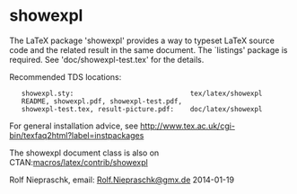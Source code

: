 showexpl
========

The LaTeX package 'showexpl' provides a way to typeset LaTeX source code and
the related result in the same document. The `listings' package is required.
See 'doc/showexpl-test.tex' for the details.

Recommended TDS locations:
```
   showexpl.sty:                             tex/latex/showexpl
   README, showexpl.pdf, showexpl-test.pdf,
   showexpl-test.tex, result-picture.pdf:    doc/latex/showexpl
```
For general installation advice, see
http://www.tex.ac.uk/cgi-bin/texfaq2html?label=instpackages

The showexpl document class is also on CTAN:[macros/latex/contrib/showexpl](http://www.ctan.org/tex-archive/macros/latex/contrib/showexpl)

Rolf Niepraschk,
email: Rolf.Niepraschk@gmx.de
2014-01-19


